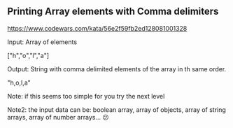 ## Printing Array elements with Comma delimiters

https://www.codewars.com/kata/56e2f59fb2ed128081001328

Input: Array of elements

["h","o","l","a"]

Output: String with comma delimited elements of the array in th same order.

"h,o,l,a"

Note: if this seems too simple for you try the next level

Note2: the input data can be: boolean array, array of objects, array of string arrays, array of number arrays... 😕
